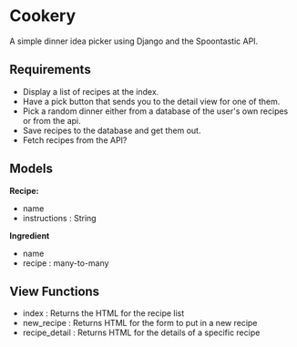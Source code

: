 # Cookery

A simple dinner idea picker using Django and the Spoontastic API.

## Requirements

- Display a list of recipes at the index.
- Have a pick button that sends you to the detail view for one of them.
- Pick a random dinner either from a database of the user's own recipes or from
the api.
- Save recipes to the database and get them out.
- Fetch recipes from the API?

## Models

**Recipe:**
- name
- instructions : String

**Ingredient**
- name
- recipe : many-to-many

## View Functions

- index : Returns the HTML for the recipe list
- new_recipe : Returns HTML for the form to put in a new recipe
- recipe_detail : Returns HTML for the details of a specific recipe

